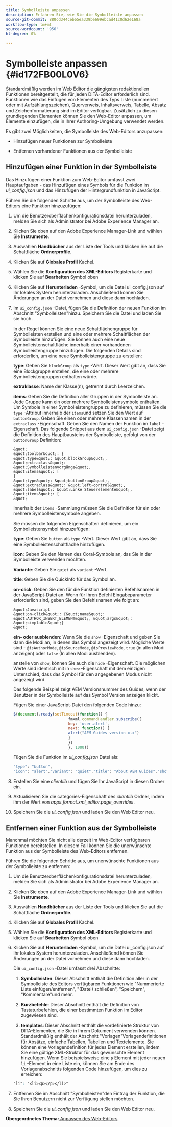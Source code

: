 ```yaml
---
title: Symbolleiste anpassen
description: Erfahren Sie, wie Sie die Symbolleiste anpassen
source-git-commit: 880cd344ceb65ea339be699ebcad41c0d62e168a
workflow-type: tm+mt
source-wordcount: '956'
ht-degree: 0%

---
```


# Symbolleiste anpassen {#id172FB00L0V6}

Standardmäßig werden im Web Editor die gängigsten redaktionellen Funktionen bereitgestellt, die für jeden DITA-Editor erforderlich sind. Funktionen wie das Einfügen von Elementen des Typs Liste \(nummeriert oder mit Aufzählungszeichen\), Querverweis, Inhaltsverweis, Tabelle, Absatz und Zeichenformatierung sind im Editor verfügbar. Zusätzlich zu diesen grundlegenden Elementen können Sie den Web-Editor anpassen, um Elemente einzufügen, die in Ihrer Authoring-Umgebung verwendet werden.

Es gibt zwei Möglichkeiten, die Symbolleiste des Web-Editors anzupassen:

- Hinzufügen neuer Funktionen zur Symbolleiste

- Entfernen vorhandener Funktionen aus der Symbolleiste


## Hinzufügen einer Funktion in der Symbolleiste

Das Hinzufügen einer Funktion zum Web-Editor umfasst zwei Hauptaufgaben - das Hinzufügen eines Symbols für die Funktion im *ui\_config.json* und das Hinzufügen der Hintergrundfunktion in JavaScript.

Führen Sie die folgenden Schritte aus, um der Symbolleiste des Web-Editors eine Funktion hinzuzufügen:

1. Um die Benutzeroberflächenkonfigurationsdatei herunterzuladen, melden Sie sich als Administrator bei Adobe Experience Manager an.

1. Klicken Sie oben auf den Adobe Experience Manager-Link und wählen Sie **Instrumente**.
1. Auswählen **Handbücher** aus der Liste der Tools und klicken Sie auf die Schaltfläche **Ordnerprofile**.
1. Klicken Sie auf **Globales Profil** Kachel.
1. Wählen Sie die **Konfiguration des XML-Editors** Registerkarte und klicken Sie auf **Bearbeiten** Symbol oben
1. Klicken Sie auf **Herunterladen** -Symbol, um die Datei ui\_config.json auf Ihr lokales System herunterzuladen. Anschließend können Sie Änderungen an der Datei vornehmen und diese dann hochladen.
1. Im `ui_config.json` -Datei, fügen Sie die Definition der neuen Funktion im Abschnitt &quot;Symbolleisten&quot;hinzu. Speichern Sie die Datei und laden Sie sie hoch.

   In der Regel können Sie eine neue Schaltflächengruppe für Symbolleisten erstellen und eine oder mehrere Schaltflächen der Symbolleiste hinzufügen. Sie können auch eine neue Symbolleistenschaltfläche innerhalb einer vorhandenen Symbolleistengruppe hinzufügen. Die folgenden Details sind erforderlich, um eine neue Symbolleistengruppe zu erstellen:

   **type**: Geben Sie `blockGroup` als `type` -Wert. Dieser Wert gibt an, dass Sie eine Blockgruppe erstellen, die eine oder mehrere Symbolleistengruppen enthalten würde.

   **extraklasse**: Name der Klasse(n), getrennt durch Leerzeichen.

   **items**: Geben Sie die Definition aller Gruppen in der Symbolleiste an. Jede Gruppe kann ein oder mehrere Symbolleistensymbole enthalten. Um Symbole in einer Symbolleistengruppe zu definieren, müssen Sie die `type` -Attribut innerhalb der `items`und setzen Sie den Wert auf `buttonGroup`. Geben Sie einen oder mehrere Klassennamen in der `extraclass` -Eigenschaft. Geben Sie den Namen der Funktion im `label` -Eigenschaft. Das folgende Snippet aus dem `ui_config.json` -Datei zeigt die Definition des Hauptbausteins der Symbolleiste, gefolgt von der `buttonGroup` Definition:

       &quot;
       &quot;toolbar&quot;: {
       &quot;type&quot;: &quot;blockGroup&quot;,
       &quot;extraclass&quot;:
       &quot;Symbolleistenvorgänge&quot;,
       &quot;items&quot;: [
       {
       &quot;type&quot;: &quot;buttonGroup&quot;,
       &quot;extraclass&quot;: &quot;left-control&quot;,
       &quot;label&quot;: &quot;Linke Steuerelemente&quot;,
       &quot;items&quot;: [
       &quot;
   
   Innerhalb der `items` -Sammlung müssen Sie die Definition für ein oder mehrere Symbolleistensymbole angeben.

   Sie müssen die folgenden Eigenschaften definieren, um ein Symbolleistensymbol hinzuzufügen:

   **type**: Geben Sie `button` als `type` -Wert. Dieser Wert gibt an, dass Sie eine Symbolleistenschaltfläche hinzufügen.

   **icon**: Geben Sie den Namen des Coral-Symbols an, das Sie in der Symbolleiste verwenden möchten.

   **Variante**: Geben Sie `quiet` als `variant` -Wert.

   **title**: Geben Sie die QuickInfo für das Symbol an.

   **on-click**: Geben Sie den für die Funktion definierten Befehlsnamen in der JavaScript-Datei an. Wenn für Ihren Befehl Eingabeparameter erforderlich sind, geben Sie den Befehlsnamen wie folgt an:

       &quot;Javascript
       &quot;on-click&quot;: {&quot;name&quot;: &quot;AUTHOR_INSERT_ELEMENT&quot;, &quot;args&quot;: &quot;simplable&quot;}
       &quot;
   
   **ein- oder ausblenden**: Wenn Sie die `show` -Eigenschaft und geben Sie dann die Modi an, in denen das Symbol angezeigt wird. Mögliche Werte sind - `@isAuthorMode`, `@isSourceMode`, `@isPreviewMode`, `true` \(in allen Modi anzeigen\) oder `false` \(In allen Modi ausblenden\).

   anstelle von `show`, können Sie auch die `hide` -Eigenschaft. Die möglichen Werte sind identisch mit in `show` -Eigenschaft mit dem einzigen Unterschied, dass das Symbol für den angegebenen Modus nicht angezeigt wird.

   Das folgende Beispiel zeigt AEM Versionsnummer des Guides, wenn der Benutzer in der Symbolleiste auf das Symbol Version anzeigen klickt.

   Fügen Sie einer JavaScript-Datei den folgenden Code hinzu:

   ```Javascript
   $(document).ready(setTimeout(function() {
                           fmxml.commandHandler.subscribe({
                           key: 'user.alert',
                           next: function() {
                           alert("AEM Guides version x.x")
                           }
                           })
                           }, 1000))
   ```

   Fügen Sie die Funktion im *ui\_config.json* Datei als:

   ```Javascript
   "type": "button",
   "icon": "alert","variant": "quiet","title": "About AEM Guides","show": "true","on-click": "user.alert"
   ```

1. Erstellen Sie eine *clientlib* und fügen Sie Ihr JavaScript in diesen Ordner ein.

1. Aktualisieren Sie die categories-Eigenschaft des *clientlib* Ordner, indem ihm der Wert von *apps.format.xml\_editor.page\_overrides*.

1. Speichern Sie die *ui\_config.json* und laden Sie den Web Editor neu.


## Entfernen einer Funktion aus der Symbolleiste

Manchmal möchten Sie nicht alle derzeit im Web-Editor verfügbaren Funktionen bereitstellen. In diesem Fall können Sie die unerwünschte Funktion aus der Symbolleiste des Web-Editors entfernen.

Führen Sie die folgenden Schritte aus, um unerwünschte Funktionen aus der Symbolleiste zu entfernen:

1. Um die Benutzeroberflächenkonfigurationsdatei herunterzuladen, melden Sie sich als Administrator bei Adobe Experience Manager an.

1. Klicken Sie oben auf den Adobe Experience Manager-Link und wählen Sie **Instrumente**.
1. Auswählen **Handbücher** aus der Liste der Tools und klicken Sie auf die Schaltfläche **Ordnerprofile**.
1. Klicken Sie auf **Globales Profil** Kachel.
1. Wählen Sie die **Konfiguration des XML-Editors** Registerkarte und klicken Sie auf **Bearbeiten** Symbol oben
1. Klicken Sie auf **Herunterladen** -Symbol, um die Datei ui\_config.json auf Ihr lokales System herunterzuladen. Anschließend können Sie Änderungen an der Datei vornehmen und diese dann hochladen.

   Die `ui_config.json` -Datei umfasst drei Abschnitte:

   1. **Symbolleisten**: Dieser Abschnitt enthält die Definition aller in der Symbolleiste des Editors verfügbaren Funktionen wie &quot;Nummerierte Liste einfügen/entfernen&quot;, &quot;\(Datei\) schließen&quot;, &quot;Speichern&quot;, &quot;Kommentare&quot;und mehr.

   1. **Kurzbefehle**: Dieser Abschnitt enthält die Definition von Tastaturbefehlen, die einer bestimmten Funktion im Editor zugewiesen sind.

   1. **templates**: Dieser Abschnitt enthält die vordefinierte Struktur von DITA-Elementen, die Sie in Ihrem Dokument verwenden können. Standardmäßig enthält der Abschnitt &quot;Vorlagen&quot;Vorlagendefinitionen für Absätze, einfache Tabellen, Tabellen und Textelemente. Sie können eine Vorlagendefinition für jedes Element erstellen, indem Sie eine gültige XML-Struktur für das gewünschte Element hinzufügen. Wenn Sie beispielsweise eine `p` Element mit jeder neuen `li` -Element in eine Liste ein, können Sie am Ende des Vorlagenabschnitts folgenden Code hinzufügen, um dies zu erreichen:

   ```css
   "li": "<li><p></p></li>"
   ```

1. Entfernen Sie im Abschnitt &quot;Symbolleisten&quot;den Eintrag der Funktion, die Sie Ihren Benutzern nicht zur Verfügung stellen möchten.

1. Speichern Sie die *ui\_config.json* und laden Sie den Web Editor neu.


**Übergeordnetes Thema:**[ Anpassen des Web-Editors](conf-web-editor.md)
